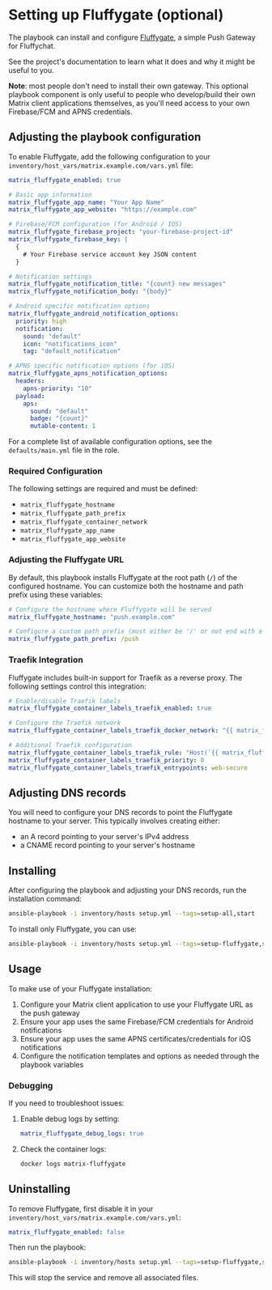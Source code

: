 # Setting up Fluffygate (optional)

The playbook can install and configure [Fluffygate](https://github.com/krille-chan/fluffygate), a simple Push Gateway for Fluffychat.

See the project's documentation to learn what it does and why it might be useful to you.

**Note**: most people don't need to install their own gateway. This optional playbook component is only useful to people who develop/build their own Matrix client applications themselves, as you'll need access to your own Firebase/FCM and APNS credentials.

## Adjusting the playbook configuration

To enable Fluffygate, add the following configuration to your `inventory/host_vars/matrix.example.com/vars.yml` file:

```yaml
matrix_fluffygate_enabled: true

# Basic app information
matrix_fluffygate_app_name: "Your App Name"
matrix_fluffygate_app_website: "https://example.com"

# Firebase/FCM configuration (for Android / IOS)
matrix_fluffygate_firebase_project: "your-firebase-project-id"
matrix_fluffygate_firebase_key: |
  {
    # Your Firebase service account key JSON content
  }

# Notification settings
matrix_fluffygate_notification_title: "{count} new messages"
matrix_fluffygate_notification_body: "{body}"

# Android specific notification options
matrix_fluffygate_android_notification_options:
  priority: high
  notification:
    sound: "default"
    icon: "notifications_icon"
    tag: "default_notification"

# APNS specific notification options (for iOS)
matrix_fluffygate_apns_notification_options:
  headers:
    apns-priority: "10"
  payload:
    aps:
      sound: "default"
      badge: "{count}"
      mutable-content: 1
```

For a complete list of available configuration options, see the `defaults/main.yml` file in the role.

### Required Configuration

The following settings are required and must be defined:
- `matrix_fluffygate_hostname`
- `matrix_fluffygate_path_prefix`
- `matrix_fluffygate_container_network`
- `matrix_fluffygate_app_name`
- `matrix_fluffygate_app_website`

### Adjusting the Fluffygate URL

By default, this playbook installs Fluffygate at the root path (`/`) of the configured hostname. You can customize both the hostname and path prefix using these variables:

```yaml
# Configure the hostname where Fluffygate will be served
matrix_fluffygate_hostname: "push.example.com"

# Configure a custom path prefix (must either be '/' or not end with a slash)
matrix_fluffygate_path_prefix: /push
```

### Traefik Integration

Fluffygate includes built-in support for Traefik as a reverse proxy. The following settings control this integration:

```yaml
# Enable/disable Traefik labels
matrix_fluffygate_container_labels_traefik_enabled: true

# Configure the Traefik network
matrix_fluffygate_container_labels_traefik_docker_network: "{{ matrix_fluffygate_container_network }}"

# Additional Traefik configuration
matrix_fluffygate_container_labels_traefik_rule: "Host(`{{ matrix_fluffygate_container_labels_traefik_hostname }}`)"
matrix_fluffygate_container_labels_traefik_priority: 0
matrix_fluffygate_container_labels_traefik_entrypoints: web-secure
```

## Adjusting DNS records

You will need to configure your DNS records to point the Fluffygate hostname to your server. This typically involves creating either:
- an A record pointing to your server's IPv4 address
- a CNAME record pointing to your server's hostname

## Installing

After configuring the playbook and adjusting your DNS records, run the installation command:

```bash
ansible-playbook -i inventory/hosts setup.yml --tags=setup-all,start
```

To install only Fluffygate, you can use:

```bash
ansible-playbook -i inventory/hosts setup.yml --tags=setup-fluffygate,start
```

## Usage

To make use of your Fluffygate installation:

1. Configure your Matrix client application to use your Fluffygate URL as the push gateway
2. Ensure your app uses the same Firebase/FCM credentials for Android notifications
3. Ensure your app uses the same APNS certificates/credentials for iOS notifications
4. Configure the notification templates and options as needed through the playbook variables

### Debugging

If you need to troubleshoot issues:

1. Enable debug logs by setting:
    ```yaml
    matrix_fluffygate_debug_logs: true
    ```

2. Check the container logs:
    ```bash
    docker logs matrix-fluffygate
    ```

## Uninstalling

To remove Fluffygate, first disable it in your `inventory/host_vars/matrix.example.com/vars.yml`:

```yaml
matrix_fluffygate_enabled: false
```

Then run the playbook:

```bash
ansible-playbook -i inventory/hosts setup.yml --tags=setup-fluffygate,start
```

This will stop the service and remove all associated files.
